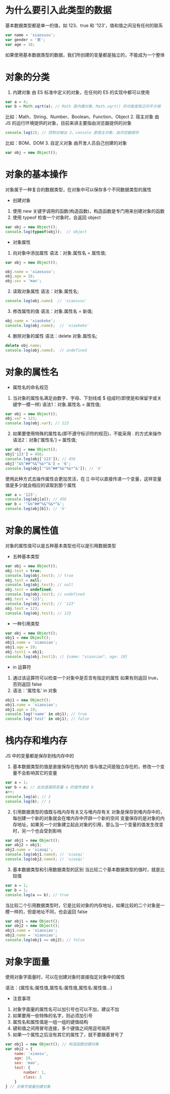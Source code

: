 # 为什么要引入此类型的数据
基本数据类型都是单一的值，如 123、true 和 '123'，值和值之间没有任何的联系
```js
var name = 'xiaosusu';
var gender = '男';
var age = 18;  
```
如果使用基本数据类型的数据，我们所创建的变量都是独立的，不能成为一个整体



# 对象的分类
1. 内建对象
由 ES 标准中定义的对象，在任何的 ES 的实现中都可以使用
```js
var a = 4;
var b = Math.sqrt(a); // Math 是内建对象，Math.sqrt() 的功能是取正的平方根
```
比如：Math、String、Number、Boolean、Function、Object
2. 宿主对象
由 JS 的运行环境提供的对象，目前来讲主要指由浏览器提供的对象
```js
console.log(2); // 控制台输出 2，console 是宿主对象，由浏览器提供
```
比如：BOM、DOM
3. 自定义对象
由开发人员自己创建的对象
```js
var obj = new Object();
```



# 对象的基本操作
对象属于一种复合的数据类型，在对象中可以保存多个不同数据类型的属性
* 创建对象
1. 使用 new 关键字调用的函数(构造函数)，构造函数是专门用来创建对象的函数
2. 使用 typeof 检查一个对象时，会返回 object
```js
var obj = new Object();
console.log(typeof(obj));  // object
```
* 对象属性
1. 向对象中添加属性 
语法：对象.属性名 = 属性值;
```js
var obj = new Object();

obj.name = 'xiaosusu';
obj.age = 18;
obj.sex = 'man';
```
2. 读取对象属性 
语法：对象.属性名;
```js
console.log(obj.name)  // 'xiaosusu'
```
3. 修改属性的值
语法：对象.属性名 = 新值;
```js
obj.name = 'xiaokeke';
console.log(obj.name);  // 'xiaokeke'
```
4. 删除对象的属性
语法：delete 对象.属性名;
```js
delete obj.name;
console.log(obj.name);  // undefined
```

# 对象的属性名
* 属性名的命名规范
1. 当对象的属性名满足由数字、字母、下划线或 $ 组成时(即使是和保留字或关键字一模一样)
语法1：对象.属性名 = 属性值; 
```js
var obj = new Object();
obj.var = 123;
console.log(obj.var); // 123
```
2. 如果要使用特殊的属性名(即不遵守标识符的规范)，不能采用 . 的方式来操作
语法2：对象['属性名'] = 属性值;
```js
var obj = new Object();
obj['123'] = 456;
console.log(obj['123']); // 456
obj['^&%^##^%&^%&*^&'] = '6';
console.log(obj['^&%^##^%&^%&*^&']); // '6'
```
使用此种方式去操作属性会更加灵活，在 [] 中可以直接传递一个变量，这样变量值是多少就会相应的读取到那个属性
```js
var a = '123';
console.log(obj[a]); // 456
var b = '^&%^##^%&^%&*^&';
console.log(obj[b]); // '6'
```


# 对象的属性值
对象的属性值可以是五种基本类型也可以是引用数据类型
* 五种基本类型
```js
var obj = new Object();
obj.test = true;
console.log(obj.test); // true
obj.test = null;
console.log(obj.test); // null
obj.test = undefined;
console.log(obj.test); // undefined
obj.test = '123';
console.log(obj.test); // '123'
obj.test = 123;
console.log(obj.test); // 123
```
* 一种引用类型
```js
var obj = new Object();
obj1 = new Object();
obj1.name = 'xiaoxiao';
obj1.age = 19;
obj.test1 = obj1;
console.log(obj.test1); // {name: "xiaoxiao", age: 19}
```
* in 运算符
1. 通过该运算符可以检查一个对象中是否含有指定的属性
如果有则返回 true，否则返回 false
2. 语法：'属性名' in 对象
```js
obj1 = new Object();
obj1.name = 'xiaoxiao';
obj1.age = 19;
console.log('name' in obj1); // true
console.log('test' in obj1); // false
```



# 栈内存和堆内存
JS 中的变量都是保存到栈内存中的
1. 基本数据类型的值是直接保存在栈内的
值与值之间是独立存在的，修改一个变量不会影响其它的变量
```js
var a = 1;
var b = a; // 此处直接把变量 a 的值传递给 b
a++;
console.log(a); // 2
console.log(b); // 1
```
2. 引用数据类型的值既与栈内存有关又与堆内存有关
对象是保存到堆内存中的，每创建一个新的对象就会在堆内存中开辟一个新的空间
变量保存的是对象的内存地址，如果另一个对象建立起此对象的引用，那么当一个变量的值发生改变时，另一个也会受到影响
```js
var obj1 = new Object();
var obj2 = obj1;
obj2.name = 'xiaoqi';
console.log(obj1.name); // 'xiaoqi'
console.log(obj2.name); // 'xiaoqi'
```
3. 基本数据类型和引用数据类型的区别
当比较二个基本数据类型的值时，就是比较值
```js
var a = 1;
var b = 1;
console.log(a == b); // true
```
当比较二个引用数据类型时，它是比较对象的内存地址，如果比较的二个对象是一模一样的，但是地址不同，也会返回 false
```js
var obj1 = new Object();
var obj2 = new Object();
obj1.name = 'xiaoxiao';
obj2.name = 'xiaoxiao';
console.log(obj1 == obj2); // false
```



# 对象字面量
使用对象字面量时，可以在创建对象时直接指定对象中的属性

语法：{属性名:属性值,属性名:属性值,属性名:属性值...}

* 注意事项
1. 对象字面量的属性名可以加引号也可以不加，建议不加
2. 如果要用一些特殊的名字，则必须加引号
3. 属性名和属性值是一组一组的键值结构
4. 键和值之间用冒号连接，多个键值之间用逗号隔开
5. 如果一个属性之后没有其它的属性了，就不要跟着冒号了
```js
var obj1 = new Object(); // 构造函数创建对象
var obj2 = {
    name: 'xiaosu',
    age: 19,
    sex: 'man',
    test: {
        number: 1,
        class: 2
    }
} // 对象字面量创建对象
```